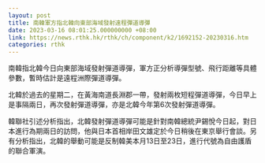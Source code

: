 ```yaml
---
layout: post
title: 南韓軍方指北韓向東部海域發射遠程彈道導彈
date: 2023-03-16 08:01:25.000000000 +08:00
link: https://news.rthk.hk/rthk/ch/component/k2/1692152-20230316.htm
categories: rthk
---
```


南韓指北韓今日向東部海域發射彈道導彈，軍方正分析導彈型號、飛行距離等具體參數，暫時估計是遠程洲際彈道導彈。

北韓於過去的星期二，在黃海南道長淵郡一帶，發射兩枚短程彈道導彈，今日早上是事隔兩日，再次發射彈道導彈，亦是北韓今年第6次發射彈道導彈。

韓聯社引述分析指出，北韓發射彈道導彈可能是針對南韓總統尹錫悅今日起，對日本進行為期兩日的訪問，他與日本首相岸田文雄定於今日稍後在東京舉行會談。另有分析指出，北韓的舉動可能是反制韓美本月13日至23日，進行代號為自由護盾的聯合軍演。
